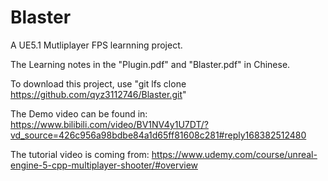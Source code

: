 # Blaster
A UE5.1 Mutliplayer FPS learnning project.

The Learning notes in the "Plugin.pdf" and "Blaster.pdf" in Chinese.

To download this project, use "git lfs clone https://github.com/qyz3112746/Blaster.git"

The Demo video can be found in:
https://www.bilibili.com/video/BV1NV4y1U7DT/?vd_source=426c956a98bdbe84a1d65ff81608c281#reply168382512480

The tutorial video is coming from:
https://www.udemy.com/course/unreal-engine-5-cpp-multiplayer-shooter/#overview
